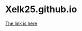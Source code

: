 # Xelk25.github.io
<html>
  <head>
  </head>
  <body>
<a href="Home.html">The link is here</a>
  </body>
</html>
